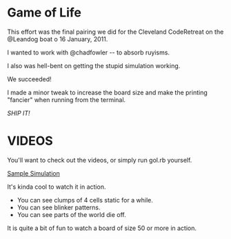 Game of Life
============

This effort was the final pairing we did for the Cleveland CodeRetreat on the @Leandog boat o 16 January, 2011.

I wanted to work with @chadfowler -- to absorb ruyisms.

I also was hell-bent on getting the stupid simulation working.

We succeeded!

I made a minor tweak to increase the board size and make the printing "fancier" when running from the terminal.

*SHIP IT!*

VIDEOS
======
You'll want to check out the videos, or simply run gol.rb yourself. 

[Sample Simulation](http://www.youtube.com/watch?v=vmnaOYcpPKc)

It's kinda cool to watch it in action.

* You can see clumps of 4 cells static for a while. 
* You can see blinker patterns. 
* You can see parts of the world die off.

It is quite a bit of fun to watch a board of size 50 or more in action.
